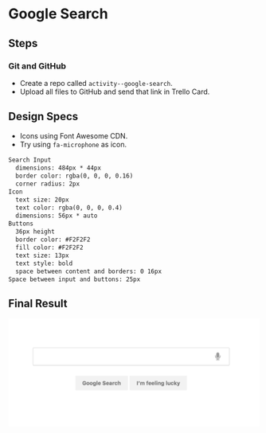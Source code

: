 # Google Search

## Steps

### Git and GitHub

- Create a repo called `activity--google-search`.
- Upload all files to GitHub and send that link in Trello Card.

## Design Specs

- Icons using Font Awesome CDN.
- Try using `fa-microphone` as icon.

```
Search Input
  dimensions: 484px * 44px
  border color: rgba(0, 0, 0, 0.16)
  corner radius: 2px
Icon
  text size: 20px
  text color: rgba(0, 0, 0, 0.4)
  dimensions: 56px * auto
Buttons
  36px height
  border color: #F2F2F2
  fill color: #F2F2F2
  text size: 13px
  text style: bold
  space between content and borders: 0 16px
Space between input and buttons: 25px
```

## Final Result

![link to google search](google-search.png)
